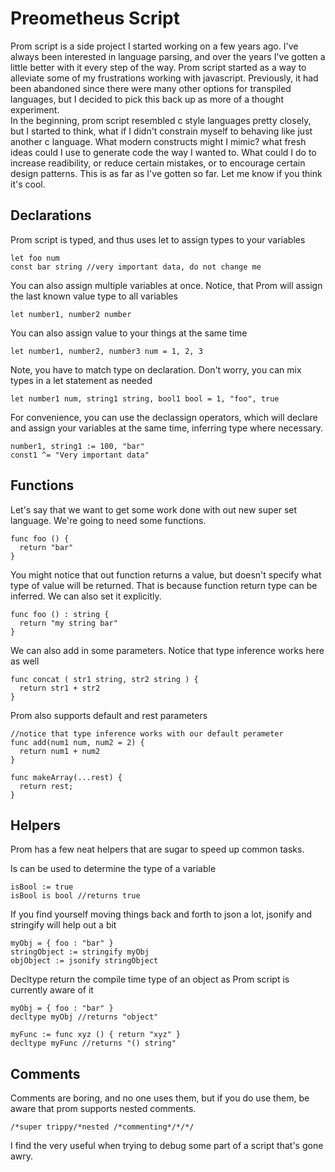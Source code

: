 
# Preometheus Script
Prom script is a side project I started working on a few years ago.  I've always been interested in language parsing, and over the years I've gotten a little better with it every step of the way.
Prom script started as a way to alleviate some of my frustrations working with javascript.  Previously, it had been abandoned since there were many other options for transpiled languages, but I decided to pick this back up as more of a thought experiment.  
In the beginning, prom script resembled c style languages pretty closely, but I started to think, what if I didn't constrain myself to behaving like just another c language.  What modern constructs might I mimic?  what fresh ideas could I use to generate code the way I wanted to.
What could I do to increase readibility, or reduce certain mistakes, or to encourage certain design patterns.  This is as far as I've gotten so far.  Let me know if you think it's cool.  

## Declarations

Prom script is typed, and thus uses let to assign types to your variables
```
let foo num
const bar string //very important data, do not change me
```


You can also assign multiple variables at once.  Notice, that Prom will assign the last known value type to all variables
```
let number1, number2 number
```


You can also assign value to your things at the same time
```
let number1, number2, number3 num = 1, 2, 3
```


Note, you have to match type on declaration. Don't worry, you can mix types in a let statement as needed
```
let number1 num, string1 string, bool1 bool = 1, "foo", true
```


For convenience, you can use the declassign operators, which will declare and assign your variables at the same time, inferring type where necessary.  
```
number1, string1 := 100, "bar"
const1 ^= "Very important data"
```

## Functions
Let's say that we want to get some work done with out new super set language.  We're going to need some functions.
```
func foo () {
  return "bar"
}
```
You might notice that out function returns a value, but doesn't specify what type of value will be returned.  That is because function return type can be inferred.  We can also set it explicitly.

```
func foo () : string {
  return "my string bar"
}
```

We can also add in some parameters.  Notice that type inference works here as well
```
func concat ( str1 string, str2 string ) {
  return str1 + str2
}
```

Prom also supports default and rest parameters
```
//notice that type inference works with our default perameter
func add(num1 num, num2 = 2) {
  return num1 + num2
}

func makeArray(...rest) {
  return rest;
}
```

## Helpers
Prom has a few neat helpers that are sugar to speed up common tasks.

Is can be used to determine the type of a variable
```
isBool := true
isBool is bool //returns true
```

If you find yourself moving things back and forth to json a lot, jsonify and stringify will help out a bit
```
myObj = { foo : "bar" }
stringObject := stringify myObj
objObject := jsonify stringObject
```

Decltype return the compile time type of an object as Prom script is currently aware of it
```
myObj = { foo : "bar" }
decltype myObj //returns "object"

myFunc := func xyz () { return "xyz" }
decltype myFunc //returns "() string"
```

## Comments
Comments are boring, and no one uses them, but if you do use them, be aware that prom supports nested comments.
```
/*super trippy/*nested /*commenting*/*/*/
```
I find the very useful when trying to debug some part of a script that's gone awry.
